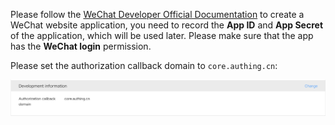 <IntegrationDetailCard title="Create a website application on the WeChat open platform">


Please follow the [WeChat Developer Official Documentation](https://open.weixin.qq.com/cgi-bin/frame?t=home/web_tmpl&lang=en_US) to create a WeChat website application, you need to record the **App ID** and **App Secret** of the application, which will be used later.
Please make sure that the app has the **WeChat login** permission.

Please set the authorization callback domain to `core.authing.cn`:

![](./images/1.png)


</IntegrationDetailCard>
